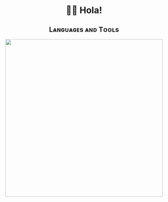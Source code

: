 <h1 align="center">👋🏽 Hola! </h1> 

<!--Languages and Tools Section-->       
<h2 align="center">Lᴀɴɢᴜᴀɢᴇs ᴀɴᴅ Tᴏᴏʟs</h2> 
<p align="center">
<img width="500px"  src="https://skillicons.dev/icons?i=html,css,js,bootstrap,react,nodejs,express,mongo,git,github,vscode,postman,figmaperline=10"  />
</p>
<br />
